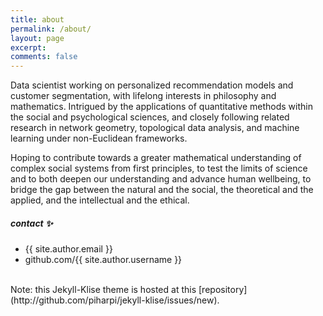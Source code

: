 ```yaml
---
title: about
permalink: /about/
layout: page
excerpt: 
comments: false
---
```


Data scientist working on personalized recommendation models and customer segmentation, with lifelong interests in philosophy and mathematics. Intrigued by the applications of quantitative methods within the social and psychological sciences, and closely following related research in network geometry, topological data analysis, and machine learning under non-Euclidean frameworks. <br>

Hoping to contribute towards a greater mathematical understanding of complex social systems from first principles, to test the limits of science and to both deepen our understanding and advance human wellbeing, to bridge the gap between the natural and the social, the theoretical and the applied, and the intellectual and the ethical.


##### contact ✨

- {{ site.author.email }}
- github.com/{{ site.author.username }}
<br>
Note: this Jekyll-Klise theme is hosted at this [repository](http://github.com/piharpi/jekyll-klise/issues/new).
